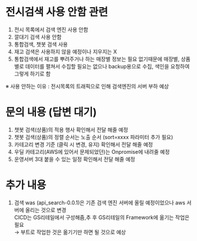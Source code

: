 전시검색 사용 안함 관련 
======================
1. 전시 목록에서 검색 엔진 사용 안함
2. 깔대기 검색 사용 안함
3. 통합검색, 챗봇 검색 사용
4. 재고 검색은 사용하지 않을 예정이나 지우지는 X
5. 통합검색에서 재고를 뿌려주거나 하는 매장별 정보는 필요 없기때문에
   매장별, 상품별로 데이터를 펼쳐서 수집할 필요는 없으나 backup용으로
   수집, 색인을 요청하여 그렇게 하기로 함

※ 사용 안하는 이유 : 전시목록의 트래픽으로 인해 검색엔진의 서버 부하 예상

문의 내용 (답변 대기)
======================
1. 챗봇 검색(상품)의 적용 행사 확인해서 전달 해줄 예정
2. 챗봇 검색(상품)의 정렬 순서는 노출 순서 (sort=xxxx 파라미터 추가 필요)
3. 카테고리 변경 기준 (클릭 시 변경, 유지) 확인해서 전달  해줄 예정
4. 우딜 카테고리(AWS에 있어서 문제되었던)는 Onpromise에 내려줄 예정
5. 운영서버 3대 붙을 수 있는 일정 확인해서 전달 해줄 예정

추가 내용
======================
1. 검색 was (api_search-0.0.1)은 기존 검색 엔진 서버에 올릴 예정이었으나
   aws 서버에 올리는 것으로 변경   
   CICD는 GS리테일에서 구성해줌,추 후 GS리테일의 Framework에 옮기는 작업은 필요  
   → 부트로 작업한 것은 옮기기만 하면 될 것으로 예상

